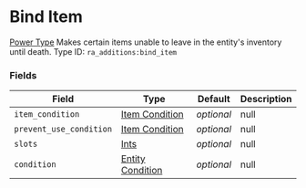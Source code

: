 # Bind Item
[Power Type](../power_types.md)
Makes certain items unable to leave in the entity's inventory until death.
Type ID: `ra_additions:bind_item`
### Fields
Field | Type | Default | Description
------|------|---------|-------------
`item_condition` | [Item Condition](../data_types/item_condition.md) | _optional_ | null
`prevent_use_condition` | [Item Condition](../data_types/item_condition.md) | _optional_ | null
`slots` | [Ints](../data_types/ints.md) | _optional_ | null
`condition` | [Entity Condition](../data_types/entity_condition.md) | _optional_ | null

